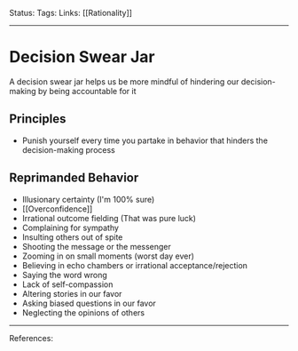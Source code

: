 Status:
Tags:
Links: [[Rationality]]
___
# Decision Swear Jar
A decision swear jar helps us be more mindful of hindering our decision-making by being accountable for it
## Principles
- Punish yourself every time you partake in behavior that hinders the decision-making process
## Reprimanded Behavior
- Illusionary certainty (I'm 100% sure)
- [[Overconfidence]]
- Irrational outcome fielding (That was pure luck)
- Complaining for sympathy
- Insulting others out of spite
- Shooting the message or the messenger
- Zooming in on small moments (worst day ever)
- Believing in echo chambers or irrational acceptance/rejection
- Saying the word wrong
- Lack of self-compassion
- Altering stories in our favor
- Asking biased questions in our favor
- Neglecting the opinions of others
___
References: